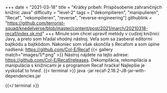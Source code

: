 +++
date = "2021-03-18"
title = "Krátky príbeh: Prispôsobenie zahraničných knižníc Java"
difficulty = "level-2"
tags = ["dekompilieren", "manipulieren", "Recaf", "rekompilieren", "reverse", "reverse-engineering"]
githublink = "https://github.com/terrorist-squad/knedelverse/blob/master/content/post/2021/march/20210318-recaf/index.sk.md"
+++
Minule som chcel upraviť metódy v cudzej knižnici Javy, a preto som hľadal vhodný nástroj. Veľa som sa zaoberal editormi bajtkódu a bajtkódom. Nakoniec som však skončila s Recafom a som úplne nadšená: https://github.com/Col-E/Recaf
{{< gallery match="images/1/*.png" >}}
Nástroj nájdete na tejto adrese: https://github.com/Col-E/Recaf/releases. Dekompilácia, rekompilácia a manipulácia s knižnicami je s programom Recaf hračka! Najlepšie je vyskúšať to hneď.
{{< terminal >}}
java -jar recaf-2.18.2-J8-jar-with-dependencies.jar

{{</ terminal >}}
